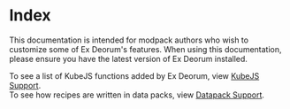 # Index

This documentation is intended for modpack authors who wish to customize some of Ex Deorum's features. When using this documentation, please ensure you have the latest version of Ex Deorum installed.

To see a list of KubeJS functions added by Ex Deorum, view [KubeJS Support](./kubejs.md).    
To see how recipes are written in data packs, view [Datapack Support](./datapack.md).
